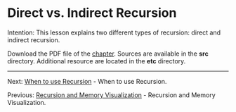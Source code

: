 # Direct vs. Indirect Recursion

Intention: This lesson explains two different types of recursion: direct and indirect recursion.

Download the PDF file of the [chapter](chapter_3.pdf). Sources are available in the <b>src</b> directory. 
Additional resource are located in the <b>etc</b> directory.

<hr>

Next: [When to use Recursion](chapter_4.md "When to use Recursion") - When to use Recursion.

Previous: [Recursion and Memory Visualization](chapter_2.md "Recursion and Memory Visualization") - 
Recursion and Memory Visualization.